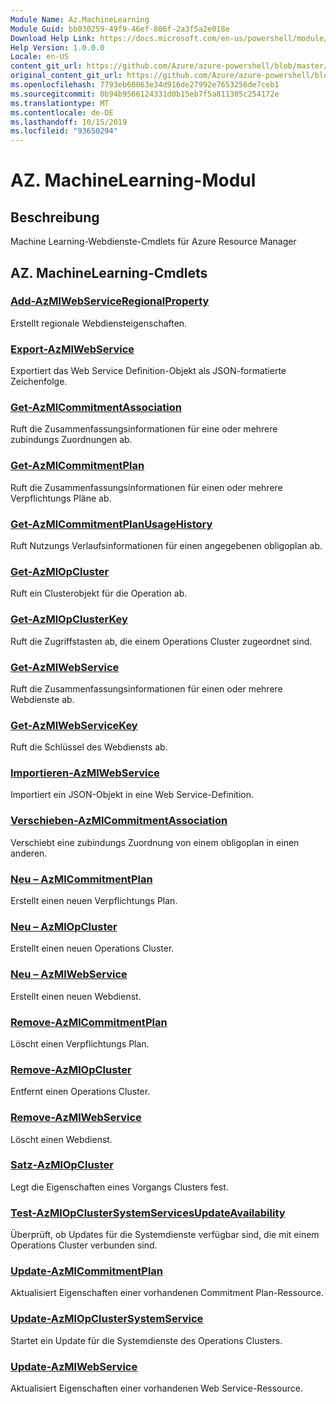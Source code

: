 ```yaml
---
Module Name: Az.MachineLearning
Module Guid: bb030259-49f9-46ef-806f-2a3f5a2e018e
Download Help Link: https://docs.microsoft.com/en-us/powershell/module/az.machinelearning
Help Version: 1.0.0.0
Locale: en-US
content_git_url: https://github.com/Azure/azure-powershell/blob/master/src/MachineLearning/MachineLearning/help/Az.MachineLearning.md
original_content_git_url: https://github.com/Azure/azure-powershell/blob/master/src/MachineLearning/MachineLearning/help/Az.MachineLearning.md
ms.openlocfilehash: 7793eb60063e34d916de27992e7653256de7ceb1
ms.sourcegitcommit: 0b94b9566124331d0b15eb7f5a811305c254172e
ms.translationtype: MT
ms.contentlocale: de-DE
ms.lasthandoff: 10/15/2019
ms.locfileid: "93650294"
---
```

# AZ. MachineLearning-Modul
## Beschreibung
Machine Learning-Webdienste-Cmdlets für Azure Resource Manager

## AZ. MachineLearning-Cmdlets
### [Add-AzMlWebServiceRegionalProperty](Add-AzMlWebServiceRegionalProperty.md)
Erstellt regionale Webdiensteigenschaften.

### [Export-AzMlWebService](Export-AzMlWebService.md)
Exportiert das Web Service Definition-Objekt als JSON-formatierte Zeichenfolge.

### [Get-AzMlCommitmentAssociation](Get-AzMlCommitmentAssociation.md)
Ruft die Zusammenfassungsinformationen für eine oder mehrere zubindungs Zuordnungen ab.

### [Get-AzMlCommitmentPlan](Get-AzMlCommitmentPlan.md)
Ruft die Zusammenfassungsinformationen für einen oder mehrere Verpflichtungs Pläne ab.

### [Get-AzMlCommitmentPlanUsageHistory](Get-AzMlCommitmentPlanUsageHistory.md)
Ruft Nutzungs Verlaufsinformationen für einen angegebenen obligoplan ab.

### [Get-AzMlOpCluster](Get-AzMlOpCluster.md)
Ruft ein Clusterobjekt für die Operation ab.

### [Get-AzMlOpClusterKey](Get-AzMlOpClusterKey.md)
Ruft die Zugriffstasten ab, die einem Operations Cluster zugeordnet sind.

### [Get-AzMlWebService](Get-AzMlWebService.md)
Ruft die Zusammenfassungsinformationen für einen oder mehrere Webdienste ab.

### [Get-AzMlWebServiceKey](Get-AzMlWebServiceKey.md)
Ruft die Schlüssel des Webdiensts ab.

### [Importieren-AzMlWebService](Import-AzMlWebService.md)
Importiert ein JSON-Objekt in eine Web Service-Definition.

### [Verschieben-AzMlCommitmentAssociation](Move-AzMlCommitmentAssociation.md)
Verschiebt eine zubindungs Zuordnung von einem obligoplan in einen anderen.

### [Neu – AzMlCommitmentPlan](New-AzMlCommitmentPlan.md)
Erstellt einen neuen Verpflichtungs Plan.

### [Neu – AzMlOpCluster](New-AzMlOpCluster.md)
Erstellt einen neuen Operations Cluster.

### [Neu – AzMlWebService](New-AzMlWebService.md)
Erstellt einen neuen Webdienst.

### [Remove-AzMlCommitmentPlan](Remove-AzMlCommitmentPlan.md)
Löscht einen Verpflichtungs Plan.

### [Remove-AzMlOpCluster](Remove-AzMlOpCluster.md)
Entfernt einen Operations Cluster.

### [Remove-AzMlWebService](Remove-AzMlWebService.md)
Löscht einen Webdienst.

### [Satz-AzMlOpCluster](Set-AzMlOpCluster.md)
Legt die Eigenschaften eines Vorgangs Clusters fest.

### [Test-AzMlOpClusterSystemServicesUpdateAvailability](Test-AzMlOpClusterSystemServicesUpdateAvailability.md)
Überprüft, ob Updates für die Systemdienste verfügbar sind, die mit einem Operations Cluster verbunden sind.

### [Update-AzMlCommitmentPlan](Update-AzMlCommitmentPlan.md)
Aktualisiert Eigenschaften einer vorhandenen Commitment Plan-Ressource.

### [Update-AzMlOpClusterSystemService](Update-AzMlOpClusterSystemService.md)
Startet ein Update für die Systemdienste des Operations Clusters.

### [Update-AzMlWebService](Update-AzMlWebService.md)
Aktualisiert Eigenschaften einer vorhandenen Web Service-Ressource.

